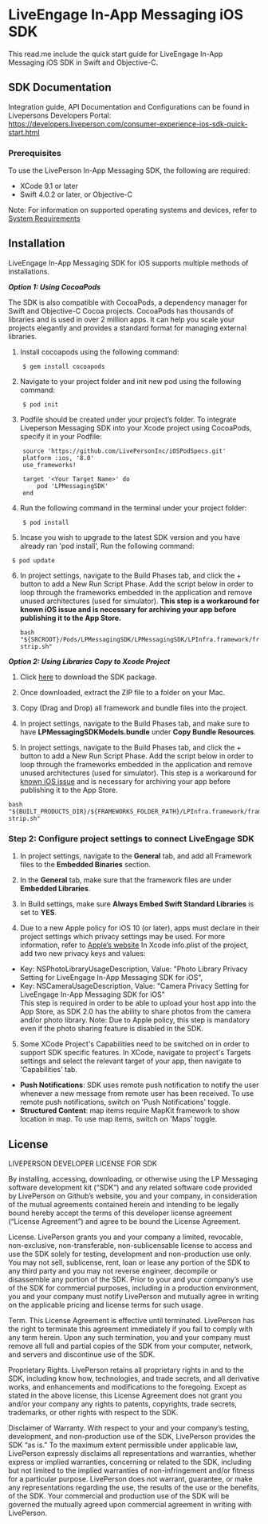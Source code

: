 # LiveEngage In-App Messaging iOS SDK
This read.me include the quick start guide for LiveEngage In-App Messaging iOS SDK in Swift and Objective-C.


## SDK Documentation
Integration guide, API Documentation and Configurations can be found in Livepersons Developers Portal:
https://developers.liveperson.com/consumer-experience-ios-sdk-quick-start.html

### Prerequisites

To use the LivePerson In-App Messaging SDK, the following are required:

* XCode 9.1 or later
* Swift 4.0.2 or later, or Objective-C

Note: For information on supported operating systems and devices, refer to [System Requirements](https://s3-eu-west-1.amazonaws.com/ce-sr/CA/Admin/Sys+req/System+requirements.pdf)

## Installation
LiveEngage In-App Messaging SDK for iOS supports multiple methods of installations.

**_Option 1: Using CocoaPods_**

The SDK is also compatible with CocoaPods, a dependency manager for Swift and Objective-C Cocoa projects. CocoaPods has thousands of libraries and is used in over 2 million apps. It can help you scale your projects elegantly and provides a standard format for managing external libraries.

 1. Install cocoapods using the following command:
```
	$ gem install cocoapods
```
 2. Navigate to your project folder and init new pod using the following command:
```
	$ pod init
```
 3. Podfile should be created under your project’s folder.
 To integrate Liveperson Messaging SDK into your Xcode project using CocoaPods, specify it in your Podfile:
```
	source 'https://github.com/LivePersonInc/iOSPodSpecs.git'
	platform :ios, '8.0'
	use_frameworks!

	target '<Your Target Name>' do
	    pod 'LPMessagingSDK'
	end
```

 4. Run the following command in the terminal under your project folder:
```
	$ pod install
```
 5. Incase you wish to upgrade to the latest SDK version and you have already ran 'pod install', Run the following command:
```
 $ pod update
```

 6. In project settings, navigate to the Build Phases tab, and click the + button to add a New Run Script Phase. Add the script below in order to loop through the frameworks embedded in the application and remove unused architectures (used for simulator). **This step is a workaround for known iOS issue and is necessary for archiving your app before publishing it to the App Store.**

	```
	bash "${SRCROOT}/Pods/LPMessagingSDK/LPMessagingSDK/LPInfra.framework/frameworks-strip.sh"
	```

**_Option 2: Using Libraries Copy to Xcode Project_**

1. Click [here](https://github.com/LP-Messaging/iOS-Messaging-SDK) to download the SDK package.

2. Once downloaded, extract the ZIP file to a folder on your Mac.

3. Copy (Drag and Drop) all framework and bundle files into the project.

4. In project settings, navigate to the Build Phases tab, and make sure to have **LPMessagingSDKModels.bundle** under **Copy Bundle Resources**.

5. In project settings, navigate to the Build Phases tab, and click the + button to add a New Run Script Phase. Add the script below in order to loop through the frameworks embedded in the application and remove unused architectures (used for simulator). This step is a workaround for [known iOS issue](http://www.openradar.me/radar?id=6409498411401216) and is necessary for archiving your app before publishing it to the App Store.

```
bash "${BUILT_PRODUCTS_DIR}/${FRAMEWORKS_FOLDER_PATH}/LPInfra.framework/frameworks-strip.sh"
```

### Step 2: Configure project settings to connect LiveEngage SDK

1. In project settings, navigate to the **General** tab, and add all Framework files to the **Embedded Binaries** section.

2. In the **General** tab, make sure that the framework files are under **Embedded Libraries**.

3. In Build settings, make sure **Always Embed Swift Standard Libraries** is set to **YES**.

4. Due to a new Apple policy for iOS 10 (or later), apps must declare in their project
settings which privacy settings may be used. For more information, refer to [Apple’s website](https://developer.apple.com/library/prerelease/content/documentation/General/Reference/InfoPlistKeyReference/Articles/CocoaKeys.html)
In Xcode info.plist of the project, add two new privacy keys and values:
 * Key: NSPhotoLibraryUsageDescription, Value: "Photo Library Privacy Setting for LiveEngage In-App Messaging SDK for iOS",
 * Key: NSCameraUsageDescription, Value: "Camera Privacy Setting for LiveEngage In-App Messaging SDK for iOS"
<br>This step is required in order to be able to upload your host app into the App Store, as SDK 2.0 has the ability to share photos from the camera and/or photo library.
Note: Due to Apple policy, this step is mandatory even if the photo sharing feature is disabled in the SDK.
5. Some XCode Project's Capabilities need to be switched on in order to support SDK specific features.
In XCode, navigate to project's Targets settings and select the relevant target of your app, then navigate to 'Capabilities' tab.
 * **Push Notifications**: SDK uses remote push notification to notify the user whenever a new message from remote user has been received. To use remote push notifications, switch on 'Push Notifications' toggle.  
 * **Structured Content**: map items require MapKit framework to show location in map. To use map items, switch on 'Maps' toggle.  


## License
LIVEPERSON DEVELOPER LICENSE FOR SDK

By installing, accessing, downloading, or otherwise using the LP Messaging software development kit (“SDK”) and any related software code provided by LivePerson on Github’s website, you and your company, in consideration of the mutual agreements contained herein and intending to be legally bound hereby accept the terms of this developer license agreement (“License Agreement”) and agree to be bound the License Agreement.

License.
LivePerson grants you and your company a limited, revocable, non-exclusive, non-transferable, non-sublicensable license to access and use the SDK solely for testing, development and non-production use only.  You may not sell, sublicense, rent, loan or lease any portion of the SDK to any third party and you may not reverse engineer, decompile or disassemble any portion of the SDK. Prior to your and your company’s use of the SDK for commercial purposes, including in a production environment, you and your company must notify LivePerson and mutually agree in writing on the applicable pricing and license terms for such usage.

Term.
This License Agreement is effective until terminated. LivePerson has the right to terminate this agreement immediately if you fail to comply with any term herein. Upon any such termination, you and your company must remove all full and partial copies of the SDK from your computer, network, and servers and discontinue use of the SDK.

Proprietary Rights.
LivePerson retains all proprietary rights in and to the SDK, including know how, technologies, and trade secrets, and all derivative works, and enhancements and modifications to the foregoing. Except as stated in the above license, this License Agreement does not grant you and/or your company any rights to patents, copyrights, trade secrets, trademarks, or other rights with respect to the SDK.

Disclaimer of Warranty.
With respect to your and your company’s testing, development, and non-production use of the SDK, LivePerson provides the SDK “as is.”  To the maximum extent permissible under applicable law, LivePerson expressly disclaims all representations and warranties, whether express or implied warranties, concerning or related to the SDK, including but not limited to the implied warranties of non-infringement and/or fitness for a particular purpose.  LivePerson does not warrant, guarantee, or make any representations regarding the use, the results of the use or the benefits, of the SDK. Your commercial and production use of the SDK will be governed the mutually agreed upon commercial agreement in writing with LivePerson.

